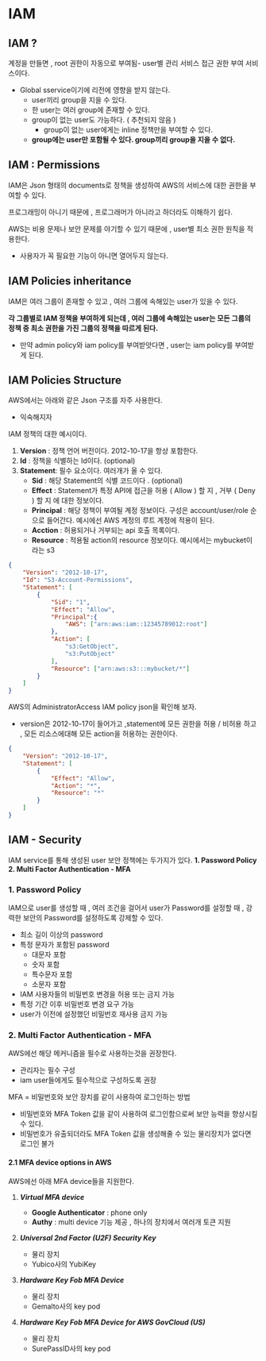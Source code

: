 # IAM
## IAM ?
계정을 만들면 , root 권한이 자동으로 부여됨-   user별 관리 서비스 접근 권한 부여 서비스이다.
-   Global sservice이기에 리전에 영향을 받지 않는다.
    -   user끼리 group을 지을 수 있다.
    -   한 user는 여러 group에 존재할 수 있다.
    -   group이 없는 user도 가능하다. ( 추천되지 않음 )
	    - group이 없는 user에게는 inline 정책만을 부여할 수 있다.
    -   **group에는 user만 포함될 수 있다. group끼리 group을 지을 수 없다.**

## IAM : Permissions
IAM은 Json 형태의 documents로 정책을 생성하여 AWS의 서비스에 대한 권한을 부여할 수 있다.

프로그래밍이 아니기 때문에 , 프로그래머가 아니라고 하더라도 이해하기 쉽다.

AWS는 비용 문제나 보안 문제를 야기할 수 있기 때문에 , user별 최소 권한 원칙을 적용한다.
- 사용자가 꼭 필요한 기능이 아니면 열어두지 않는다.
## IAM Policies inheritance
IAM은 여러 그룹이 존재할 수 있고 , 여러 그룹에 속해있는 user가 있을 수 있다.

**각 그룹별로 IAM 정책을 부여하게 되는데 , 여러 그룹에 속해있는 user는 모든 그룹의 정책 중 최소 권한을 가진 그룹의 정책을 따르게 된다.**
- 만약 admin policy와 iam policy를 부여받앗다면 , user는 iam policy를 부여받게 된다.

## IAM Policies Structure
AWS에서는 아래와 같은 Json 구조를 자주 사용한다.
- 익숙해지자

IAM 정책의 대한 예시이다.
1. **Version** : 정책 언어 버전이다. 2012-10-17을 항상 포함한다.
2. **Id** : 정책을 식별하는 Id이다. (optional)
3. **Statement**: 필수 요소이다. 여러개가 올 수 있다.
	- **Sid** : 해당 Statement의 식별 코드이다 . (optional)
	- **Effect** : Statement가 특정 API에 접근을 허용 ( Allow ) 할 지 , 거부 ( Deny ) 할 지 에 대한 정보이다.
	- **Principal** : 해당 정책이 부여될 계정 정보이다. 구성은 account/user/role 순으로 들어간다.
						예시에선 AWS 계정의 루트 계정에 적용이 된다.
	- **Acction** : 허용되거나 거부되는 api 호출 목록이다.
	- **Resource** : 적용될 action의 resource 정보이다.
						예시에서는 mybucket이라는 s3
	

```json
{
	"Version": "2012-10-17",
	"Id": "S3-Account-Permissions",
	"Statement": [
		{
			"Sid": "1",
			"Effect": "Allow",
			"Principal":{
				"AWS": ["arn:aws:iam::12345789012:root"]
			},
			"Action": [
				"s3:GetObject",
				"s3:PutObject"
			],
			"Resource": ["arn:aws:s3:::mybucket/*"]
		}
	]
}
```

AWS의 AdministratorAccess IAM policy json을 확인해 보자.
- version은 2012-10-17이 들어가고 ,statement에 모든 권한을 허용 / 비허용 하고 , 모든 리소스에대해 모든 action을 허용하는 권한이다.
```json
{
    "Version": "2012-10-17",
    "Statement": [
        {
            "Effect": "Allow",
            "Action": "*",
            "Resource": "*"
        }
    ]
}
```
## IAM - Security
IAM service를 통해 생성된 user 보안 정책에는 두가지가 있다.
**1. Password Policy**
**2. Multi Factor Authentication - MFA**

### 1. Password Policy
IAM으로 user를 생성할 때 , 여러 조건을 걸어서 user가 Password를 설정할 때 , 강력한 보안의 Password를 설정하도록 강제할 수 있다.
- 최소 길이 이상의 password
- 특정 문자가 포함된 password
	- 대문자 포함
	- 숫자 포함
	- 특수문자 포함
	- 소문자 포함
- IAM 사용자들의 비밀번호 변경을 허용 또는 금지 가능
- 특정 기간 이후 비밀번호 변경 요구 가능
- user가 이전에 설정했던 비밀번호 재사용 금지 가능

### 2. Multi Factor Authentication - MFA
AWS에선 해당 메커니즘을 필수로 사용하는것을 권장한다.
- 관리자는 필수 구성
- iam user들에게도 필수적으로 구성하도록 권장

MFA = 비밀번호와 보안 장치를 같이 사용하여 로그인하는 방법
- 비밀번호와 MFA Token 값을 같이 사용하여 로그인함으로써 보안 능력을 향상시킬 수 있다.
- 비밀번호가 유출되더라도 MFA Token 값을 생성해줄 수 있는 물리장치가 없다면 로그인 불가

#### 2.1 MFA device options in AWS
AWS에선 아래 MFA device들을 지원한다.
1. ***Virtual MFA device***
	- **Google Authenticator** : phone only
	- **Authy** : multi device 기능 제공 , 하나의 장치에서 여러개 토큰 지원

2. ***Universal 2nd Factor (U2F) Security Key***
	- 물리 장치
	- Yubico사의 YubiKey

3. ***Hardware Key Fob MFA Device***
	- 물리 장치
	- Gemalto사의 key pod
	
4. ***Hardware Key Fob MFA Device for AWS GovCloud (US)***
	- 물리 장치
	- SurePassID사의 key pod